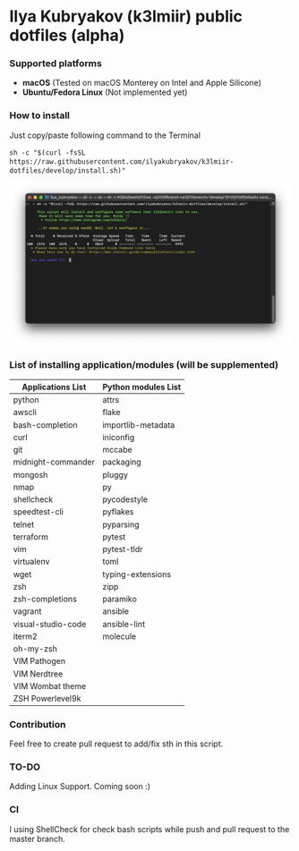 # Ilya Kubryakov (k3lmiir) public dotfiles (alpha)
### Supported platforms
- **macOS** (Tested on macOS Monterey on Intel and Apple Silicone)
- **Ubuntu/Fedora Linux** (Not implemented yet)
### How to install
Just copy/paste following command to the Terminal
```
sh -c "$(curl -fsSL https://raw.githubusercontent.com/ilyakubryakov/k3lmiir-dotfiles/develop/install.sh)"
```
![Terminal](https://github.com/ilyakubryakov/k3lmiir-dotfiles/blob/develop/images/term.png)

### List of installing application/modules (will be supplemented)
|Applications List|Python modules List|
|---|-|
|python|attrs|
|awscli|flake|
|bash-completion|importlib-metadata|
|curl|iniconfig|
|git|mccabe
|midnight-commander|packaging|
|mongosh|pluggy||
|nmap|py|
|shellcheck|pycodestyle|
|speedtest-cli|pyflakes|
|telnet|pyparsing|
|terraform|pytest|
|vim|pytest-tldr|
|virtualenv|toml|
|wget|typing-extensions|
|zsh|zipp|
|zsh-completions|paramiko|
|vagrant|ansible|
|visual-studio-code|ansible-lint|
|iterm2|molecule|
|oh-my-zsh
|VIM Pathogen
|VIM Nerdtree
|VIM Wombat theme
|ZSH Powerlevel9k

### Contribution
Feel free to create pull request to add/fix sth in this script.

### TO-DO
Adding Linux Support. Coming soon :)

### CI
I using ShellCheck for check bash scripts while push and pull request to the master branch.
